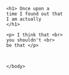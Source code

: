 <!DOCTYPE HTML>
<html>
    <head>
        <title>Challenge: Write a Poem</title>
        <meta charset="utf-8">
    </head>
    <body>
    
    <h1> Once upon a
    time I found out that 
    I am actually
    </h1>
    
    <p> I think that <br> 
    you shouldn't <br> 
    be that </p>
    
    
    
    </body>
</html>
